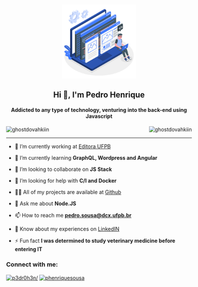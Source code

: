 <p align="center">
   <img width="200px" src="https://github.com/GhostDovahkiin/GhostDovahkiin/blob/master/developer.gif" alt="Imagem developer" />
</p>
<h2 align="center">Hi 👋, I'm Pedro Henrique</h2>
<h4 align="center">Addicted to any type of technology, venturing into the back-end using Javascript</h4>

<div style="text-align:center;">
   <p><img align="left" src="https://github-readme-stats.vercel.app/api/top-langs/?username=ghostdovahkiin&layout=compact" alt="ghostdovahkiin" /></p>
   
   <p>&nbsp;<img align="right" src="https://github-readme-stats.vercel.app/api?username=ghostdovahkiin&show_icons=true" alt="ghostdovahkiin" /></p>
</div>
<hr>

- 🔭 I’m currently working at [Editora UFPB](https://github.com/edufpb)

- 🌱 I’m currently learning **GraphQL, Wordpress and Angular**

- 👯 I’m looking to collaborate on **JS Stack**

- 🤝 I’m looking for help with **C/I and Docker**

- 👨‍💻 All of my projects are available at [Github](https://github.com/GhostDovahkiin)

- 💬 Ask me about **Node.JS**

- 📫 How to reach me **pedro.sousa@dcx.ufpb.br**

- 📄 Know about my experiences on [LinkedIN](https://www.linkedin.com/in/p3dr0h3n/)

- ⚡ Fun fact **I was determined to study veterinary medicine before entering IT**

<p align="left">
<h3 align="left">Connect with me:</h3>
<a href="https://linkedin.com/in/p3dr0h3n/" target="blank"><img align="center" src="https://cdn.jsdelivr.net/npm/simple-icons@3.0.1/icons/linkedin.svg" alt="p3dr0h3n/" height="30" width="40" /></a>
<a href="https://instagram.com/phenriquesousa" target="blank"><img align="center" src="https://cdn.jsdelivr.net/npm/simple-icons@3.0.1/icons/instagram.svg" alt="phenriquesousa" height="30" width="40" /></a>
</p>
